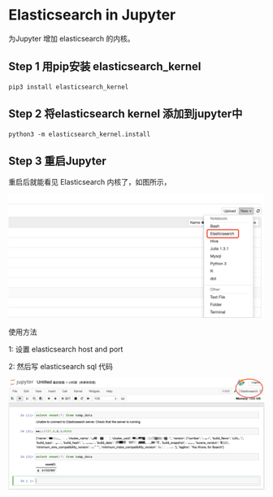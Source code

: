 # Elasticsearch in Jupyter

为Jupyter 增加 elasticsearch 的内核。

## Step 1 用pip安装 elasticsearch_kernel
```
pip3 install elasticsearch_kernel
```

## Step 2 将elasticsearch kernel 添加到jupyter中
```
python3 -m elasticsearch_kernel.install
```

## Step 3 重启Jupyter
重启后就能看见 Elasticsearch 内核了，如图所示，

![](/image/elasticsearch1.png)

使用方法

1: 设置 elasticsearch host and port

2: 然后写 elasticsearch sql 代码

![](/image/elasticsearch2.png)
